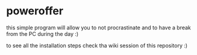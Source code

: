 # poweroffer

this simple program will allow you to not procrastinate and to have a break from the PC during the day :)

to see all the installation steps check tha wiki session of this repository :)
